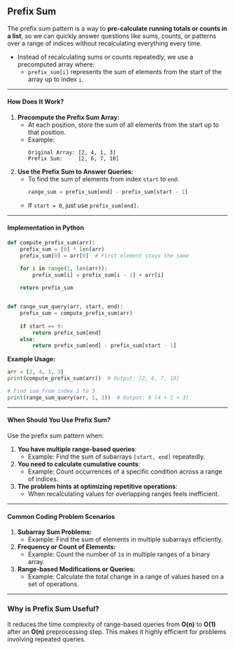 ## Prefix Sum 

The prefix sum pattern is a way to **pre-calculate running totals or counts in a list**, so we can quickly answer questions like sums, counts, or patterns over a range of indices without recalculating everything every time.

- Instead of recalculating sums or counts repeatedly, we use a precomputed array where:
  - `prefix_sum[i]` represents the sum of elements from the start of the array up to index `i`.

---

#### **How Does It Work?**
1. **Precompute the Prefix Sum Array:**
   - At each position, store the sum of all elements from the start up to that position.
   - Example:
     ```
     Original Array: [2, 4, 1, 3]
     Prefix Sum:     [2, 6, 7, 10]
     ```
2. **Use the Prefix Sum to Answer Queries:**
   - To find the sum of elements from index `start` to `end`:
     ```python
     range_sum = prefix_sum[end] - prefix_sum[start - 1]
     ```
   - If `start = 0`, just use `prefix_sum[end]`.

---

#### **Implementation in Python**

```python
def compute_prefix_sum(arr):
    prefix_sum = [0] * len(arr)
    prefix_sum[0] = arr[0]  # First element stays the same

    for i in range(1, len(arr)):
        prefix_sum[i] = prefix_sum[i - 1] + arr[i]
    
    return prefix_sum


def range_sum_query(arr, start, end):
    prefix_sum = compute_prefix_sum(arr)
    
    if start == 0:
        return prefix_sum[end]
    else:
        return prefix_sum[end] - prefix_sum[start - 1]
```

**Example Usage:**
```python
arr = [2, 4, 1, 3]
print(compute_prefix_sum(arr))  # Output: [2, 6, 7, 10]

# Find sum from index 1 to 3
print(range_sum_query(arr, 1, 3))  # Output: 8 (4 + 1 + 3)
```

---

#### **When Should You Use Prefix Sum?**
Use the prefix sum pattern when:
1. **You have multiple range-based queries**:
   - Example: Find the sum of subarrays `[start, end]` repeatedly.
2. **You need to calculate cumulative counts**:
   - Example: Count occurrences of a specific condition across a range of indices.
3. **The problem hints at optimizing repetitive operations**:
   - When recalculating values for overlapping ranges feels inefficient.

---

#### **Common Coding Problem Scenarios**
1. **Subarray Sum Problems:**
   - Example: Find the sum of elements in multiple subarrays efficiently.
2. **Frequency or Count of Elements:**
   - Example: Count the number of `1`s in multiple ranges of a binary array.
3. **Range-based Modifications or Queries:**
   - Example: Calculate the total change in a range of values based on a set of operations.

---

### **Why is Prefix Sum Useful?**
It reduces the time complexity of range-based queries from **O(n)** to **O(1)** after an **O(n)** preprocessing step. This makes it highly efficient for problems involving repeated queries.
